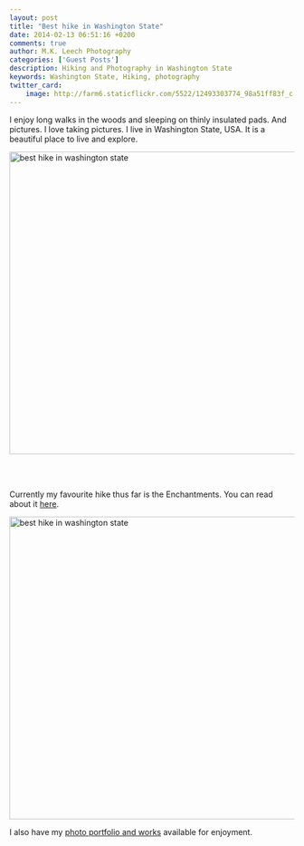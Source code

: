 ```yaml
---
layout: post
title: "Best hike in Washington State"
date: 2014-02-13 06:51:16 +0200
comments: true
author: M.K. Leech Photography
categories: ['Guest Posts']
description: Hiking and Photography in Washington State
keywords: Washington State, Hiking, photography
twitter_card:
    image: http://farm6.staticflickr.com/5522/12493303774_98a51ff83f_c.jpg
---
```

I enjoy long walks in the woods and sleeping on thinly insulated pads. And pictures.  I love taking pictures. I live in Washington State, USA. It is a beautiful place to live and explore.  

<img src="http://farm6.staticflickr.com/5522/12493303774_98a51ff83f_c.jpg" width="800" height="534" alt="best hike in washington state"><br><br>
<!--more--><br>

Currently my favourite hike thus far is the Enchantments.  You can read about it <a href="http://mkleech.wordpress.com/2013/08/08/the-enchantments-best-hike-in-washington-state" target="_blank">here</a>. <!--more-->

<img src="http://farm4.staticflickr.com/3682/12493315434_7b59517bab_c.jpg" width="800" height="534" alt="best hike in washington state">

I also have my <a href="http://www.mkleechphotography.com" target="_blank">photo portfolio and works</a> available for enjoyment. 
